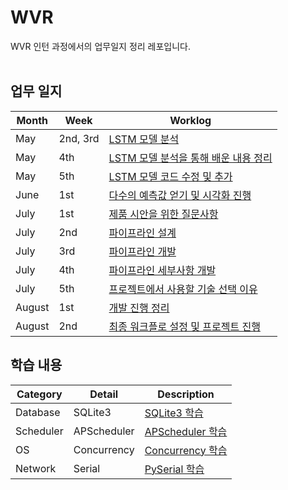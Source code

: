 # WVR
WVR 인턴 과정에서의 업무일지 정리 레포입니다. <br/></br>

## 업무 일지

|Month|Week|Worklog|
|------|---|---|
|May|2nd, 3rd|[LSTM 모델 분석](https://github.com/Kyeong6/whatever/blob/main/worklog/01_may/week2%2C3.md)|
|May|4th|[LSTM 모델 분석을 통해 배운 내용 정리](https://github.com/Kyeong6/whatever/blob/main/worklog/01_may/week4.md)|
|May|5th|[LSTM 모델 코드 수정 및 추가](https://github.com/Kyeong6/whatever/blob/main/worklog/01_may/week5.md)|
|June|1st|[다수의 예측값 얻기 및 시각화 진행](https://github.com/Kyeong6/whatever/blob/main/worklog/02_june/week1.md)|
|July|1st|[제품 시안을 위한 질문사항](https://github.com/Kyeong6/whatever/blob/main/worklog/03_july/week1.md)|
|July|2nd|[파이프라인 설계](https://github.com/Kyeong6/whatever/blob/main/worklog/03_july/week2.md)|
|July|3rd|[파이프라인 개발](https://github.com/Kyeong6/whatever/blob/main/worklog/03_july/week3.md)|
|July|4th|[파이프라인 세부사항 개발](https://github.com/Kyeong6/whatever/blob/main/worklog/03_july/week4.md)|
|July|5th|[프로젝트에서 사용할 기술 선택 이유](https://github.com/Kyeong6/whatever/blob/main/worklog/03_july/week5.md)|
|August|1st|[개발 진행 정리](https://github.com/Kyeong6/whatever/blob/main/worklog/04_august/week1.md)|
|August|2nd|[최종 워크플로 설정 및 프로젝트 진행](https://github.com/Kyeong6/whatever/blob/main/worklog/04_august/week2.md)|


## 학습 내용
|Category|Detail|Description|
|------|---|---|
|Database|SQLite3|[SQLite3 학습](https://pool-roast-1d0.notion.site/Sqlite3-7b90856277074ce6a2af5b8cd52c5107?pvs=4)|
|Scheduler|APScheduler|[APScheduler 학습](https://pool-roast-1d0.notion.site/APScheduler-11c5a56e26e54db19eaf2456c66e43cf?pvs=4)|
|OS|Concurrency|[Concurrency 학습](https://pool-roast-1d0.notion.site/Concurrency-Parallelism-bd9a5eade0024053858f3258ec4750c6?pvs=4)|
|Network|Serial|[PySerial 학습](https://pool-roast-1d0.notion.site/Serial-305cbb863593487b8bf1981a49cb6632?pvs=4)|
